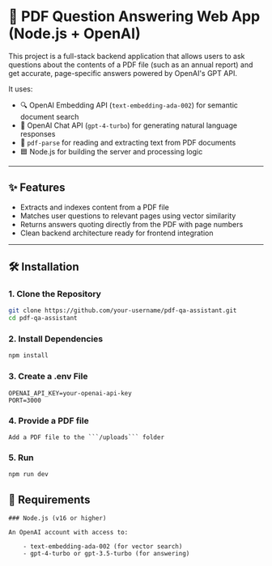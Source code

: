 # 📄 PDF Question Answering Web App (Node.js + OpenAI)

This project is a full-stack backend application that allows users to ask questions about the contents of a PDF file (such as an annual report) and get accurate, page-specific answers powered by OpenAI's GPT API.

It uses:
- 🔍 OpenAI Embedding API (`text-embedding-ada-002`) for semantic document search
- 🧠 OpenAI Chat API (`gpt-4-turbo`) for generating natural language responses
- 📄 `pdf-parse` for reading and extracting text from PDF documents
- 🟦 Node.js for building the server and processing logic

---

## ✨ Features

- Extracts and indexes content from a PDF file
- Matches user questions to relevant pages using vector similarity
- Returns answers quoting directly from the PDF with page numbers
- Clean backend architecture ready for frontend integration

---

## 🛠 Installation

### 1. Clone the Repository

```bash
git clone https://github.com/your-username/pdf-qa-assistant.git
cd pdf-qa-assistant
```
### 2. Install Dependencies
```bash
npm install
```

### 3. Create a .env File
```env
OPENAI_API_KEY=your-openai-api-key
PORT=3000
```

### 4. Provide a PDF file

    Add a PDF file to the ```/uploads``` folder


### 5. Run
```bash
npm run dev
```

## 🔐 Requirements

    ### Node.js (v16 or higher)

    An OpenAI account with access to:

        - text-embedding-ada-002 (for vector search)
        - gpt-4-turbo or gpt-3.5-turbo (for answering)